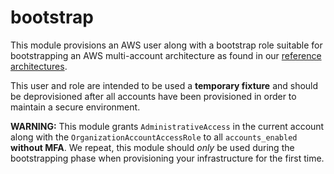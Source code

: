 # bootstrap

This module provisions an AWS user along with a bootstrap role suitable for bootstrapping an AWS multi-account architecture as found in our [reference architectures](https://github.com/cloudposse/reference-architecutres). 

This user and role are intended to be used a **temporary fixture** and should be deprovisioned after all accounts have been provisioned in order to maintain a secure environment.

__WARNING:__ This module grants `AdministrativeAccess` in the current account along with the `OrganizationAccountAccessRole` to all `accounts_enabled` **without MFA**. We repeat, this module should *only* be used during the bootstrapping phase when provisioning your infrastructure for the first time.
